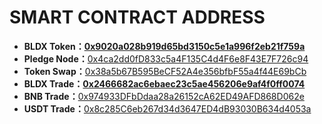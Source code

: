 # SMART CONTRACT ADDRESS

* **BLDX Token：**[**0x9020a028b919d65bd3150c5e1a996f2eb21f759a**](https://bscscan.com/token/0x9020a028b919d65bd3150c5e1a996f2eb21f759a)
* **Pledge Node：**[0x4ca2dd0fD833c5a4F135C4d4F6e8F43E7F726c94](https://bscscan.com/address/0x4ca2dd0fD833c5a4F135C4d4F6e8F43E7F726c94#tokentxns)
* **Token Swap：**[0x38a5b67B595BeCF52A4e356bfbF55a4f44E69bCb](https://bscscan.com/address/0x38a5b67B595BeCF52A4e356bfbF55a4f44E69bCb)
* **BLDX Trade：**[**0x2466682ac6ebaec23c5ae456206e9af4f0ff0074**](https://bscscan.com/address/0x2466682ac6ebaec23c5ae456206e9af4f0ff0074)
* **BNB Trade：**[0x974933DFbDdaa28a26152cA62ED49AFD868D062e](https://bscscan.com/address/0x974933DFbDdaa28a26152cA62ED49AFD868D062e)
* **USDT Trade：**[0x8c285C6eb267d34d3647ED4dB93030B634d4053a](https://bscscan.com/address/0x8c285C6eb267d34d3647ED4dB93030B634d4053a#tokentxns)
